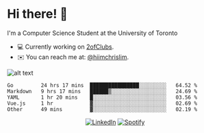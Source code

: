 # Hi there! 👋
I'm a Computer Science Student at the University of Toronto

- 💻 Currently working on [2ofClubs](https://github.com/2ofClubsApp).
- ✉️ You can reach me at: [@hiimchrislim](mailto:hello@hiimchrislim.co).

![alt text](https://user-images.githubusercontent.com/24628243/87171758-22f18c00-c2a1-11ea-9d8d-2777e59004b4.png "2ofClubs Logo")

<!--START_SECTION:waka-->
```text
Go         24 hrs 17 mins  ████████████████░░░░░░░░░   64.52 % 
Markdown   9 hrs 17 mins   ██████▒░░░░░░░░░░░░░░░░░░   24.69 % 
YAML       1 hr 20 mins    █░░░░░░░░░░░░░░░░░░░░░░░░   03.56 % 
Vue.js     1 hr            ▓░░░░░░░░░░░░░░░░░░░░░░░░   02.69 % 
Other      49 mins         ▓░░░░░░░░░░░░░░░░░░░░░░░░   02.19 % 
```
<!--END_SECTION:waka-->

<div align="center">
<a href="https://www.linkedin.com/in/hiimchrislim" target="_blank"><img src="https://img.shields.io/badge/LinkedIn-%230077B5.svg?&style=flat-square&logo=linkedin&logoColor=white" alt="LinkedIn"></a>
<a href="https://open.spotify.com/user/clim1231" target="_blank"><img src="https://img.shields.io/badge/Spotify-%231ED760.svg?&style=flat-square&logo=spotify&logoColor=white" alt="Spotify"></a>

</div>
